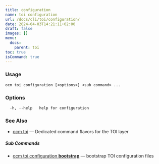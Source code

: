 ```yaml
---
title: configuration
name: toi configuration
url: /docs/cli/toi/configuration/
date: 2024-04-03T14:21:11+02:00
draft: false
images: []
menu:
  docs:
    parent: toi
toc: true
isCommand: true
---
```

### Usage

```
ocm toi configuration [<options>] <sub command> ...
```

### Options

```
  -h, --help   help for configuration
```

### See Also

* [ocm toi](/docs/cli/toi)	 &mdash; Dedicated command flavors for the TOI layer


##### Sub Commands

* [ocm toi configuration <b>bootstrap</b>](/docs/cli/toi/configuration/bootstrap)	 &mdash; bootstrap TOI configuration files


